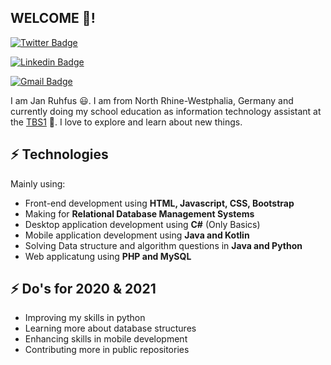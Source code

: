<h2>WELCOME <CODERS/> 👋!</h2>

[![Twitter Badge](https://img.shields.io/badge/-@Jan_Krb-1ca0f1?style=flat-square&labelColor=1ca0f1&logo=twitter&logoColor=white&link=https://twitter.com/Jan&#95;Krb)](https://twitter.com/Jan_Krb) 

[![Linkedin Badge](https://img.shields.io/badge/-Jan_Ruhfus-blue?style=flat-square&logo=Linkedin&logoColor=white&link=https://www.linkedin.com/in/jan-ruhfus-4003a51ba/)](https://www.linkedin.com/in/jan-ruhfus-4003a51ba/)

[![Gmail Badge](https://img.shields.io/badge/-janruhfus0@gmail.com-c14438?style=flat-square&logo=Gmail&logoColor=white&link=mailto:janruhfus0@gmail.com)](mailto:janruhfus0@gmail.com)

I am Jan Ruhfus 😃. I am from North Rhine-Westphalia, Germany and currently doing my school education as information technology assistant at the [TBS1](https://github.com/tbs1-bo) 🏫. I love to explore and learn about new things.

## ⚡ Technologies
Mainly using:
- Front-end development using **HTML, Javascript, CSS, Bootstrap**
- Making for **Relational Database Management Systems**
- Desktop application development using **C#** (Only Basics)
- Mobile application development using **Java and Kotlin**
- Solving Data structure and algorithm questions in **Java and Python**
- Web applicatung using **PHP and MySQL**

## ⚡ Do's for 2020 & 2021
- Improving my skills in python
- Learning more about database structures
- Enhancing skills in mobile development
- Contributing more in public repositories
